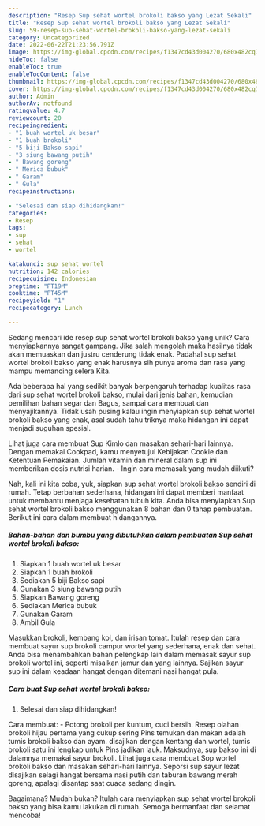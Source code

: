 ```yaml
---
description: "Resep Sup sehat wortel brokoli bakso yang Lezat Sekali"
title: "Resep Sup sehat wortel brokoli bakso yang Lezat Sekali"
slug: 59-resep-sup-sehat-wortel-brokoli-bakso-yang-lezat-sekali
category: Uncategorized
date: 2022-06-22T21:23:56.791Z
image: https://img-global.cpcdn.com/recipes/f1347cd43d004270/680x482cq70/sup-sehat-wortel-brokoli-bakso-foto-resep-utama.jpg
hideToc: false
enableToc: true
enableTocContent: false
thumbnail: https://img-global.cpcdn.com/recipes/f1347cd43d004270/680x482cq70/sup-sehat-wortel-brokoli-bakso-foto-resep-utama.jpg
cover: https://img-global.cpcdn.com/recipes/f1347cd43d004270/680x482cq70/sup-sehat-wortel-brokoli-bakso-foto-resep-utama.jpg
author: Admin
authorAv: notfound
ratingvalue: 4.7
reviewcount: 20
recipeingredient:
- "1 buah wortel uk besar"
- "1 buah brokoli"
- "5 biji Bakso sapi"
- "3 siung bawang putih"
- " Bawang goreng"
- " Merica bubuk"
- " Garam"
- " Gula"
recipeinstructions:

- "Selesai dan siap dihidangkan!"
categories:
- Resep
tags:
- sup
- sehat
- wortel

katakunci: sup sehat wortel 
nutrition: 142 calories
recipecuisine: Indonesian
preptime: "PT19M"
cooktime: "PT45M"
recipeyield: "1"
recipecategory: Lunch

---
```





Sedang mencari ide resep sup sehat wortel brokoli bakso yang unik? Cara menyiapkannya sangat gampang. Jika salah mengolah maka hasilnya tidak akan memuaskan dan justru cenderung tidak enak. Padahal sup sehat wortel brokoli bakso yang enak harusnya sih punya aroma dan rasa yang mampu memancing selera Kita.





Ada beberapa hal yang sedikit banyak berpengaruh terhadap kualitas rasa dari sup sehat wortel brokoli bakso, mulai dari jenis bahan, kemudian pemilihan bahan segar dan Bagus, sampai cara membuat dan menyajikannya. Tidak usah pusing kalau ingin menyiapkan sup sehat wortel brokoli bakso yang enak,      asal sudah tahu triknya maka hidangan ini dapat menjadi suguhan spesial.














Lihat juga cara membuat Sup Kimlo dan masakan sehari-hari lainnya. Dengan memakai Cookpad, kamu menyetujui Kebijakan Cookie dan Ketentuan Pemakaian. Jumlah vitamin dan mineral dalam sup ini memberikan dosis nutrisi harian. - Ingin cara memasak yang mudah diikuti?






Nah, kali ini kita coba, yuk, siapkan sup sehat wortel brokoli bakso sendiri di rumah. Tetap berbahan sederhana, hidangan ini dapat memberi manfaat untuk membantu menjaga kesehatan tubuh kita. Anda bisa menyiapkan Sup sehat wortel brokoli bakso menggunakan 8 bahan dan 0 tahap pembuatan. Berikut ini cara dalam membuat hidangannya.

<!--inarticleads1-->

##### Bahan-bahan dan bumbu yang dibutuhkan dalam pembuatan Sup sehat wortel brokoli bakso:

1. Siapkan 1 buah wortel uk besar
1. Siapkan 1 buah brokoli
1. Sediakan 5 biji Bakso sapi
1. Gunakan 3 siung bawang putih
1. Siapkan  Bawang goreng
1. Sediakan  Merica bubuk
1. Gunakan  Garam
1. Ambil  Gula


Masukkan brokoli, kembang kol, dan irisan tomat. Itulah resep dan cara membuat sayur sup brokoli campur wortel yang sederhana, enak dan sehat. Anda bisa menambahkan bahan pelengkap lain dalam memasak sayur sup brokoli wortel ini, seperti misalkan jamur dan yang lainnya. Sajikan sayur sup ini dalam keadaan hangat dengan ditemani nasi hangat pula. 

<!--inarticleads2-->

##### Cara buat Sup sehat wortel brokoli bakso:


1. Selesai dan siap dihidangkan!

Cara membuat: - Potong brokoli per kuntum, cuci bersih. Resep olahan brokoli hijau pertama yang cukup sering Pins temukan dan makan adalah tumis brokoli bakso dan ayam. disajikan dengan kentang dan wortel, tumis brokoli satu ini lengkap untuk Pins jadikan lauk. Maksudnya, sup bakso ini di dalamnya memakai sayur brokoli. Lihat juga cara membuat Sop wortel brokoli bakso dan masakan sehari-hari lainnya. Seporsi sup sayur lezat disajikan selagi hangat bersama nasi putih dan taburan bawang merah goreng, apalagi disantap saat cuaca sedang dingin. 

Bagaimana? Mudah bukan? Itulah cara menyiapkan sup sehat wortel brokoli bakso yang bisa kamu lakukan di rumah. Semoga bermanfaat dan selamat mencoba!

